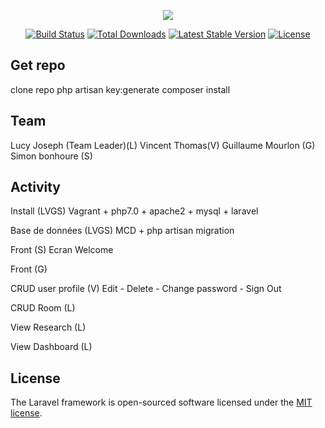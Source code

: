 <p align="center"><img src="https://laravel.com/assets/img/components/logo-laravel.svg"></p>

<p align="center">
<a href="https://travis-ci.org/laravel/framework"><img src="https://travis-ci.org/laravel/framework.svg" alt="Build Status"></a>
<a href="https://packagist.org/packages/laravel/framework"><img src="https://poser.pugx.org/laravel/framework/d/total.svg" alt="Total Downloads"></a>
<a href="https://packagist.org/packages/laravel/framework"><img src="https://poser.pugx.org/laravel/framework/v/stable.svg" alt="Latest Stable Version"></a>
<a href="https://packagist.org/packages/laravel/framework"><img src="https://poser.pugx.org/laravel/framework/license.svg" alt="License"></a>
</p>

## Get repo

clone repo
php artisan key:generate
composer install

## Team

Lucy Joseph (Team Leader)(L)
Vincent Thomas(V)
Guillaume Mourlon (G)
Simon bonhoure (S)

## Activity

Install (LVGS)
Vagrant + php7.0 + apache2 + mysql + laravel

Base de données (LVGS)
MCD + php artisan migration

Front (S)
Ecran Welcome

Front (G)

CRUD user profile (V)
Edit - Delete - Change password - Sign Out

CRUD Room (L)

View Research (L)

View Dashboard (L)

## License

The Laravel framework is open-sourced software licensed under the [MIT license](https://opensource.org/licenses/MIT).
